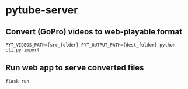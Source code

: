 # pytube-server

## Convert (GoPro) videos to web-playable format

`PYT_VIDEOS_PATH={src_folder} PYT_OUTPUT_PATH={dest_folder} python cli.py import`

## Run web app to serve converted files

`flask run`
